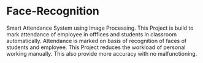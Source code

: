 # Face-Recognition
Smart Attendance System using Image Processing.
This Project is build to mark attendance of employee in offfices and students in classroom automatically.
Attendance is marked on basis of recognition of faces of students and employee. 
This Project reduces the workload of personal working manually.
This also provide more accuracy with no malfunctioning.
